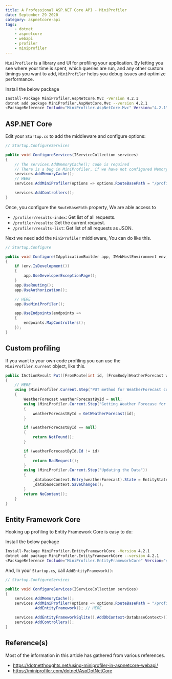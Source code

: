 ```yaml
---
title: A Professional ASP.NET Core API - MiniProfiler 
date: September 29 2020
category: aspnetcore-api
tags:
    - dotnet
    - aspnetcore
    - webapi
    - profiler
    - miniprofiler
---
```

 
`MiniProfiler` is a library and UI for profiling your application. By letting you see where your time is spent, which queries are run, and any other custom timings you want to add, `MiniProfiler` helps you debug issues and optimize performance.

<!-- more -->

Install the below package

```bash
Install-Package MiniProfiler.AspNetCore.Mvc -Version 4.2.1
dotnet add package MiniProfiler.AspNetCore.Mvc --version 4.2.1
<PackageReference Include="MiniProfiler.AspNetCore.Mvc" Version="4.2.1" />
```

## ASP.NET Core

Edit your `Startup.cs` to add the middleware and configure options:


```cs
// Startup.ConfigureServices

public void ConfigureServices(IServiceCollection services)
{
    // The services.AddMemoryCache(); code is required
    // There is a bug in MiniProfiler, if we have not configured MemoryCache, it will fail.
    services.AddMemoryCache();
    // HERE
    services.AddMiniProfiler(options => options.RouteBasePath = "/profiler");

    services.AddControllers();
}
```

Once, you configure the `RouteBasePath` property, We are able access to
 
* `/profiler/results-index`: Get list of all requests.
* `/profiler/results`: Get the current request.
* `/profiler/results-list`: Get list of all requests as JSON.
 
Next we need add the `MiniProfiler` middleware, You can do like this.

```cs
// Startup.Configure

public void Configure(IApplicationBuilder app, IWebHostEnvironment env)
{
    if (env.IsDevelopment())
    {
        app.UseDeveloperExceptionPage();
    }
    app.UseRouting();
    app.UseAuthorization();

    // HERE
    app.UseMiniProfiler();

    app.UseEndpoints(endpoints =>
    {
        endpoints.MapControllers();
    });
}
```

## Custom profiling

If you want to your own code profiling you can use the `MiniProfiler.Current` object, like this.

```cs
public IActionResult Put([FromRoute]int id, [FromBody]WeatherForecast weatherForecast)
{
    // HERE
    using (MiniProfiler.Current.Step("PUT method for WeatherForecast controller"))
    {
        WeatherForecast weatherForecastById = null;
        using (MiniProfiler.Current.Step("Getting Weather Forecase for the Id"))
        {
            weatherForecastById = GetWeatherForecast(id);
        }

        if (weatherForecastById == null)
        {
            return NotFound();
        }

        if (weatherForecastById.Id != id)
        {
            return BadRequest();
        }
        using (MiniProfiler.Current.Step("Updating the Data"))
        {
            _databaseContext.Entry(weatherForecast).State = EntityState.Modified;
            _databaseContext.SaveChanges();
        }
        return NoContent();
    }
}
```

## Entity Framework Core

Hooking up profiling to Entity Framework Core is easy to do:

Install the below package

```bash
Install-Package MiniProfiler.EntityFrameworkCore -Version 4.2.1
dotnet add package MiniProfiler.EntityFrameworkCore --version 4.2.1
<PackageReference Include="MiniProfiler.EntityFrameworkCore" Version="4.2.1" />
```

And, In your `Startup.cs`, call `AddEntityFramework()`:

```cs
// Startup.ConfigureServices

public void ConfigureServices(IServiceCollection services)
{
    services.AddMemoryCache();
    services.AddMiniProfiler(options => options.RouteBasePath = "/profiler")
            .AddEntityFramework(); // HERE

    services.AddEntityFrameworkSqlite().AddDbContext<DatabaseContext>();
    services.AddControllers();
}

```

## Reference(s)

Most of the information in this article has gathered from various references.

* https://dotnetthoughts.net/using-miniprofiler-in-aspnetcore-webapi/
* https://miniprofiler.com/dotnet/AspDotNetCore